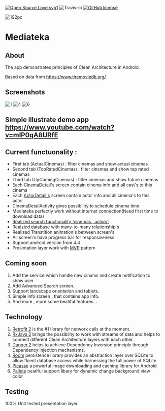 [![Open Source Love svg1](https://badges.frapsoft.com/os/v1/open-source.png?v=103)](https://github.com/Devit951/Mediateka)
![Travis-ci](https://api.travis-ci.org/Devit951/Mediateka.svg)
[![GitHub license](https://img.shields.io/github/license/dcendents/android-maven-gradle-plugin.svg)](http://www.apache.org/licenses/LICENSE-2.0.html) 

![192px](https://user-images.githubusercontent.com/34313493/40320871-f2835e0e-5d4e-11e8-9fb0-5f0482d410e3.png)


# Mediateka
## About
The app demonstrates principles of Clean Architecture in Android.

Based on data from https://www.themoviedb.org/

## Screenshots
![1](https://user-images.githubusercontent.com/21290800/41730825-30b29168-7596-11e8-9e67-a0ed2f254971.png)
![4](https://user-images.githubusercontent.com/21290800/41730828-32aec50e-7596-11e8-8492-0e9224e188d1.png)
![6](https://user-images.githubusercontent.com/21290800/41730831-3427bbac-7596-11e8-8367-08bce68c80cc.png)



## Simple illustrate demo app https://www.youtube.com/watch?v=mIP0qA8URfE

## Current functuonality : 
* First tab (ActualCinemas) : filter cinemas and show actual cinemas 
* Second tab (TopRatedCinemas) : filter cinemas and show top rated cinemas
* Third tab (UpComingCinemas) : filter cinemas and show future cinemas
* Each [CinemaDetail's](https://github.com/Devit951/Mediateka/blob/master/app/src/main/java/com/ru/devit/mediateka/presentation/cinemadetail/CinemaDetailsActivity.java) screen contain cinema info and all cast's to this cinema
* Each [ActorDetail's](https://github.com/Devit951/Mediateka/blob/master/app/src/main/java/com/ru/devit/mediateka/presentation/actordetail/ActorDetailActivity.java) screen contain actor info and all cinema's to this actor
* CinemaDetailActivity gives possibility to schedule cinema time
* Mediateka perfectly work without internet connection(Need first time to download data)
* [Realized search functionality (cinemas , actors)](https://github.com/Devit951/Mediateka/blob/master/app/src/main/java/com/ru/devit/mediateka/presentation/search/SearchActivity.java)
* Realzied database with many-to-many relationship's
* Realized Transtition animation's between screen's
* All screen's have progress bar for responsiveness
* Support android version from 4.4
* Presintation layer work with [MVP](https://android.jlelse.eu/android-mvp-for-beginners-25889c500443) pattern

## Coming soon 
1. Add the service which handle new cinams and create notification to show user
2. Add Advanced Search screen.
3. Support landscape orientation and tablets.
4. Simple info screen , that contains app info.
5. And more , more some beatiful features...

## Technology
1. [Retrofit 2](https://github.com/square/retrofit) is the #1 library for network calls at the moment.
2. [RxJava 2](https://github.com/ReactiveX/RxJava) brings the possibility to work with streams of data and helps to connect different Clean Architecture layers with each other.
3. [Dagger 2](https://github.com/google/dagger) helps to achieve Dependency Inversion principle through Dependency Injection mechanisms.
4. [Room](https://developer.android.com/topic/libraries/architecture/room) persistence library provides an abstraction layer over SQLite to allow fluent database access while harnessing the full power of SQLite.
5. [Picasso](https://github.com/square/picasso) a powerful image downloading and caching library for Android
6. [Pallete](https://developer.android.com/training/material/palette-colors) beatiful support libary for dynamic change background view color

## Testing
100% Unit tested presentation layer.
